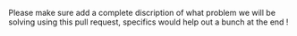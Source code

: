 Please make sure add a complete discription of what problem we will be solving using this pull request, specifics would help out a bunch at the end !
